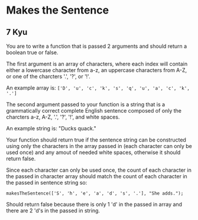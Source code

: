 # Makes the Sentence
## 7 Kyu

You are to write a function that is passed 2 arguments and should return a boolean true or false.

The first argument is an array of characters, where each index will contain either a lowercase character from a-z, an uppercase characters from A-Z, or one of the charcters '.', '?', or '!'.

An example array is: `['D', 'u', 'c', 'k', 's', 'q', 'u', 'a', 'c', 'k', '.']`

The second argument passed to your function is a string that is a grammatically correct complete English sentence composed of only the charcters a-z, A-Z, '.', '?', '!', and white spaces.

An example string is: "Ducks quack."

Your function should return true if the sentence string can be constructed using only the characters in the array passed in (each character can only be used once) and any amout of needed white spaces, otherwise it should return false.

Since each character can only be used once, the count of each character in the passed in character array should match the count of each character in the passed in sentence string so:
```
makesTheSentence(['S', 'h', 'e', 'a', 'd', 's', '.'], "She adds.");
```
Should return false because there is only 1 'd' in the passed in array and there are 2 'd's in the passed in string.